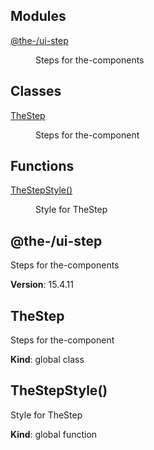 <!--- Code generated by @the-/script-doc. DO NOT EDIT. -->

## Modules

<dl>
<dt><a href="#module_@the-/ui-step">@the-/ui-step</a></dt>
<dd><p>Steps for the-components</p>
</dd>
</dl>

## Classes

<dl>
<dt><a href="#TheStep">TheStep</a></dt>
<dd><p>Steps for the-component</p>
</dd>
</dl>

## Functions

<dl>
<dt><a href="#TheStepStyle">TheStepStyle()</a></dt>
<dd><p>Style for TheStep</p>
</dd>
</dl>

<a name="module_@the-/ui-step"></a>

## @the-/ui-step
Steps for the-components

**Version**: 15.4.11  
<a name="TheStep"></a>

## TheStep
Steps for the-component

**Kind**: global class  
<a name="TheStepStyle"></a>

## TheStepStyle()
Style for TheStep

**Kind**: global function  
